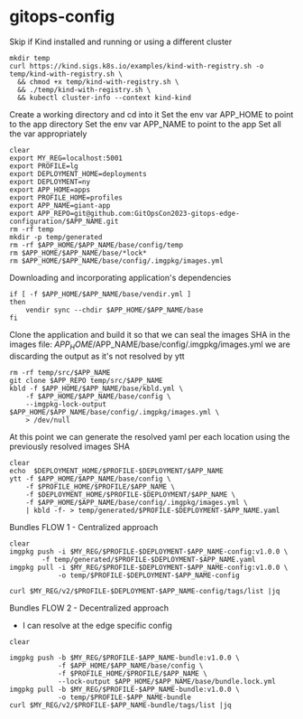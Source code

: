 # gitops-config

Skip if Kind installed and running or using a different cluster
```shell
mkdir temp
curl https://kind.sigs.k8s.io/examples/kind-with-registry.sh -o temp/kind-with-registry.sh \
  && chmod +x temp/kind-with-registry.sh \
  && ./temp/kind-with-registry.sh \
  && kubectl cluster-info --context kind-kind
```

Create a working directory and cd into it
Set the env var APP_HOME to point to the app directory
Set the env var APP_NAME to point to the app
Set all the var appropriately

```shell
clear
export MY_REG=localhost:5001
export PROFILE=lg
export DEPLOYMENT_HOME=deployments
export DEPLOYMENT=ny
export APP_HOME=apps
export PROFILE_HOME=profiles
export APP_NAME=giant-app
export APP_REPO=git@github.com:GitOpsCon2023-gitops-edge-configuration/$APP_NAME.git
rm -rf temp
mkdir -p temp/generated
rm -rf $APP_HOME/$APP_NAME/base/config/temp
rm $APP_HOME/$APP_NAME/base/*lock*
rm $APP_HOME/$APP_NAME/base/config/.imgpkg/images.yml
```

Downloading and incorporating application's dependencies
``` shell
if [ -f $APP_HOME/$APP_NAME/base/vendir.yml ] 
then
    vendir sync --chdir $APP_HOME/$APP_NAME/base
fi
```

Clone the application and build it so that we can seal the images SHA
in the images file:  $APP_HOME/$APP_NAME/base/config/.imgpkg/images.yml
we are discarding the output as it's not resolved by ytt
```shell
rm -rf temp/src/$APP_NAME
git clone $APP_REPO temp/src/$APP_NAME
kbld -f $APP_HOME/$APP_NAME/base/kbld.yml \
    -f $APP_HOME/$APP_NAME/base/config \
    --imgpkg-lock-output $APP_HOME/$APP_NAME/base/config/.imgpkg/images.yml \
    > /dev/null
```

At this point we can generate the resolved yaml per each location using
the previously resolved images SHA
```shell
clear
echo  $DEPLOYMENT_HOME/$PROFILE-$DEPLOYMENT/$APP_NAME
ytt -f $APP_HOME/$APP_NAME/base/config \
    -f $PROFILE_HOME/$PROFILE/$APP_NAME \
    -f $DEPLOYMENT_HOME/$PROFILE-$DEPLOYMENT/$APP_NAME \
    -f $APP_HOME/$APP_NAME/base/config/.imgpkg/images.yml \
    | kbld -f- > temp/generated/$PROFILE-$DEPLOYMENT-$APP_NAME.yaml
```

Bundles FLOW 1 - Centralized approach
```shell
clear
imgpkg push -i $MY_REG/$PROFILE-$DEPLOYMENT-$APP_NAME-config:v1.0.0 \
        -f temp/generated/$PROFILE-$DEPLOYMENT-$APP_NAME.yaml
imgpkg pull -i $MY_REG/$PROFILE-$DEPLOYMENT-$APP_NAME-config:v1.0.0 \
            -o temp/$PROFILE-$DEPLOYMENT-$APP_NAME-config        
        
curl $MY_REG/v2/$PROFILE-$DEPLOYMENT-$APP_NAME-config/tags/list |jq
```


Bundles FLOW 2 - Decentralized approach
- I can resolve at the edge specific config
```shell
clear

imgpkg push -b $MY_REG/$PROFILE-$APP_NAME-bundle:v1.0.0 \
            -f $APP_HOME/$APP_NAME/base/config \
            -f $PROFILE_HOME/$PROFILE/$APP_NAME \
            --lock-output $APP_HOME/$APP_NAME/base/bundle.lock.yml
imgpkg pull -b $MY_REG/$PROFILE-$APP_NAME-bundle:v1.0.0 \
            -o temp/$PROFILE-$APP_NAME-bundle
curl $MY_REG/v2/$PROFILE-$APP_NAME-bundle/tags/list |jq
```
